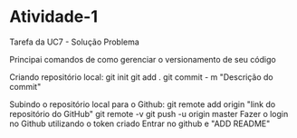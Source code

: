 # Atividade-1
Tarefa da UC7 - Solução Problema

Principai comandos de como gerenciar o versionamento de seu código

Criando repositório local:
git init
git add .
git commit - m "Descrição do commit"

Subindo o repositório local para o Github:
git remote add origin "link do repositório do GitHub"
git remote -v
git push -u origin master
Fazer o login no Github utilizando o token criado
Entrar no github e "ADD README"





